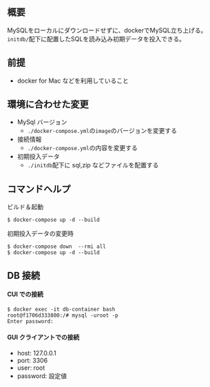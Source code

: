 ## 概要

MySQLをローカルにダウンロードせずに、dockerでMySQL立ち上げる。
`initdb/`配下に配置したSQLを読み込み初期データを投入できる。

## 前提

- docker for Mac などを利用していること

## 環境に合わせた変更

- MySql バージョン
  - `./docker-compose.yml`の`image`のバージョンを変更する
- 接続情報
  - `./docker-compose.yml`の内容を変更する
- 初期投入データ
  - `./initdb`配下に sql,zip などファイルを配置する

## コマンドヘルプ

ビルド＆起動

```
$ docker-compose up -d --build
```

初期投入データの変更時

```
$ docker-compose down  --rmi all
$ docker-compose up -d --build
```

## DB 接続

#### CUI での接続

```
$ docker exec -it db-container bash
root@f1706d333800:/# mysql -uroot -p
Enter password:
```

#### GUI クライアントでの接続

- host: 127.0.0.1
- port: 3306
- user: root
- password: 設定値
